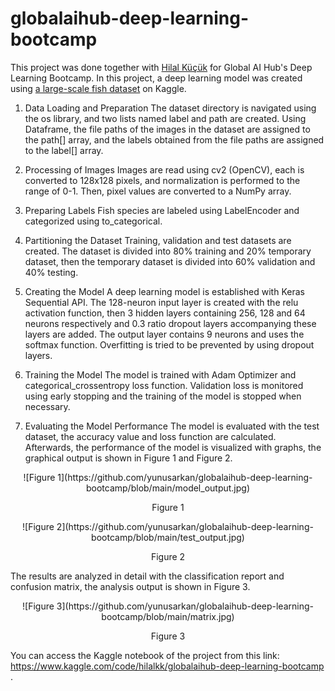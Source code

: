 # globalaihub-deep-learning-bootcamp
This project was done together with [Hilal Küçük](https://github.com/hllkck) for Global AI Hub's Deep Learning Bootcamp.
In this project, a deep learning model was created using [a large-scale fish dataset](https://www.kaggle.com/datasets/crowww/a-large-scale-fish-dataset) on Kaggle. 

1. Data Loading and Preparation
The dataset directory is navigated using the os library, and two lists named label and path are created. Using Dataframe, the file paths of the images in the dataset are assigned to the path[] array, and the labels obtained from the file paths are assigned to the label[] array.

2. Processing of Images
Images are read using cv2 (OpenCV), each is converted to 128x128 pixels, and normalization is performed to the range of 0-1. Then, pixel values ​​are converted to a NumPy array.

3. Preparing Labels
Fish species are labeled using LabelEncoder and categorized using to_categorical.

4. Partitioning the Dataset
Training, validation and test datasets are created. The dataset is divided into 80% training and 20% temporary dataset, then the temporary dataset is divided into 60% validation and 40% testing.

5. Creating the Model
A deep learning model is established with Keras Sequential API. The 128-neuron input layer is created with the relu activation function, then 3 hidden layers containing 256, 128 and 64 neurons respectively and 0.3 ratio dropout layers accompanying these layers are added. The output layer contains 9 neurons and uses the softmax function.
Overfitting is tried to be prevented by using dropout layers.

6. Training the Model
The model is trained with Adam Optimizer and categorical_crossentropy loss function. Validation loss is monitored using early stopping and the training of the model is stopped when necessary.

7. Evaluating the Model Performance
The model is evaluated with the test dataset, the accuracy value and loss function are calculated. Afterwards, the performance of the model is visualized with graphs, the graphical output is shown in Figure 1 and Figure 2.
<p align="center">![Figure 1](https://github.com/yunusarkan/globalaihub-deep-learning-bootcamp/blob/main/model_output.jpg)</p>
<p align="center">Figure 1</p>

<p align="center">![Figure 2](https://github.com/yunusarkan/globalaihub-deep-learning-bootcamp/blob/main/test_output.jpg)</p>
<p align="center">Figure 2</p>

The results are analyzed in detail with the classification report and confusion matrix, the analysis output is shown in Figure 3.

<p align="center">![Figure 3](https://github.com/yunusarkan/globalaihub-deep-learning-bootcamp/blob/main/matrix.jpg)</p>
<p align="center">Figure 3</p>

You can access the Kaggle notebook of the project from this link: https://www.kaggle.com/code/hilalkk/globalaihub-deep-learning-bootcamp .
